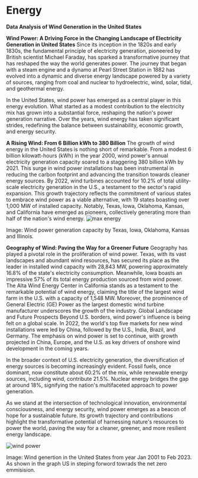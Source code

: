 # Energy
**Data Analysis of Wind Generation in the United States**

**Wind Power: A Driving Force in the Changing Landscape of Electricity Generation in United States**
Since its inception in the 1820s and early 1830s, the fundamental principle of electricity generation, pioneered by British scientist Michael Faraday, has sparked a transformative journey that has reshaped the way the world generates power. The journey that began with a steam engine and a dynamo at Pearl Street Station in 1882 has evolved into a dynamic and diverse energy landscape powered by a variety of sources, ranging from coal and nuclear to hydroelectric, wind, solar, tidal, and geothermal energy.

In the United States, wind power has emerged as a central player in this energy evolution. What started as a modest contribution to the electricity mix has grown into a substantial force, reshaping the nation's power generation narrative. Over the years, wind energy has taken significant strides, redefining the balance between sustainability, economic growth, and energy security.

**A Rising Wind: From 6 Billion kWh to 380 Billion**
The growth of wind energy in the United States is nothing short of remarkable. From a modest 6 billion kilowatt-hours (kWh) in the year 2000, wind power's annual electricity generation capacity soared to a staggering 380 billion kWh by 2021. This surge in wind power installations has been instrumental in reducing the carbon footprint and advancing the transition towards cleaner energy sources.
By 2022, wind turbines accounted for 10.2% of total utility-scale electricity generation in the U.S., a testament to the sector's rapid expansion. This growth trajectory reflects the commitment of various states to embrace wind power as a viable alternative, with 19 states boasting over 1,000 MW of installed capacity. Notably, Texas, Iowa, Oklahoma, Kansas, and California have emerged as pioneers, collectively generating more than half of the nation's wind energy.
![max energy](https://github.com/Sandika978/Energy/assets/142215629/bc4fa8dc-00aa-498e-a934-fa17537b2891)

Image: Wind power generation capacity by Texas, Iowa, Oklahoma, Kansas and Illinois.


**Geography of Wind: Paving the Way for a Greener Future**
Geography has played a pivotal role in the proliferation of wind power. Texas, with its vast landscapes and abundant wind resources, has secured its place as the leader in installed wind capacity with 28,843 MW, powering approximately 16.8% of the state's electricity consumption. Meanwhile, Iowa boasts an impressive 57% of its total energy production sourced from wind power.
The Alta Wind Energy Center in California stands as a testament to the remarkable potential of wind energy, claiming the title of the largest wind farm in the U.S. with a capacity of 1,548 MW. Moreover, the prominence of General Electric (GE) Power as the largest domestic wind turbine manufacturer underscores the growth of the industry.
Global Landscape and Future Prospects
Beyond U.S. borders, wind power's influence is being felt on a global scale. In 2022, the world's top five markets for new wind installations were led by China, followed by the U.S., India, Brazil, and Germany. The emphasis on wind power is set to continue, with growth projected in China, Europe, and the U.S. as key drivers of onshore wind development in the coming years.

In the broader context of U.S. electricity generation, the diversification of energy sources is becoming increasingly evident. Fossil fuels, once dominant, now constitute about 60.2% of the mix, while renewable energy sources, including wind, contribute 21.5%. Nuclear energy bridges the gap at around 18%, signifying the nation's multifaceted approach to power generation.

As we stand at the intersection of technological innovation, environmental consciousness, and energy security, wind power emerges as a beacon of hope for a sustainable future. Its growth trajectory and contributions highlight the transformative potential of harnessing nature's resources to power the world, paving the way for a cleaner, greener, and more resilient energy landscape.

![wind power](https://github.com/Sandika978/Energy/assets/142215629/956c749c-ec70-464c-86a1-2208820be048)

Image: Wind genertion in  the United States from year Jan 2001 to Feb 2023.
As shown in the graph US in steping forword towrads the net zero emmisision.
